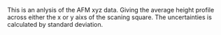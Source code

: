 This is an anlysis of the AFM xyz data. Giving the average height profile across either the x or y aixs of the scaning square. The uncertainties is calculated by standard deviation.
